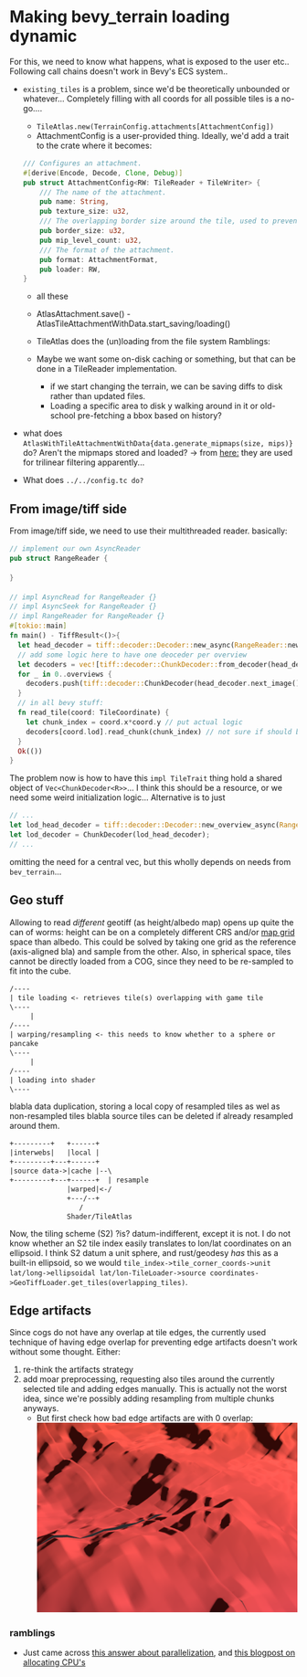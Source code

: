 # Making bevy_terrain loading dynamic

For this, we need to know what happens, what is exposed to the user etc.. Following call chains doesn't work in Bevy's ECS system..

- `existing_tiles` is a problem, since we'd be theoretically unbounded or whatever... Completely filling with all coords for all possible tiles is a no-go....
  - `TileAtlas.new(TerrainConfig.attachments[AttachmentConfig])`
  - AttachmentConfig is a user-provided thing. Ideally, we'd add a trait to the crate where it becomes:
  ```rust
  /// Configures an attachment.
  #[derive(Encode, Decode, Clone, Debug)]
  pub struct AttachmentConfig<RW: TileReader + TileWriter> {
      /// The name of the attachment.
      pub name: String,
      pub texture_size: u32,
      /// The overlapping border size around the tile, used to prevent sampling artifacts.
      pub border_size: u32,
      pub mip_level_count: u32,
      /// The format of the attachment.
      pub format: AttachmentFormat,
      pub loader: RW,
  }
  ```
  - all these 
  - AtlasAttachment.save() - AtlasTileAttachmentWithData.start_saving/loading()
  
  - TileAtlas does the (un)loading from the file system
  Ramblings:
  - Maybe we want some on-disk caching or something, but that can be done in a TileReader implementation.
    - if we start changing the terrain, we can be saving diffs to disk rather than updated files.
    - Loading a specific area to disk y walking around in it or old-school pre-fetching a bbox based on history?

- what does `AtlasWithTileAttachmentWithData{data.generate_mipmaps(size, mips)}`  do? Aren't the mipmaps stored and loaded? -> from [here:](../../docs/implementation.md) they are used for trilinear filtering apparently...
- What does `../../config.tc do?`


## From image/tiff side

From image/tiff side, we need to use their multithreaded reader. basically:

```rust
// implement our own AsyncReader
pub struct RangeReader {

}

// impl AsyncRead for RangeReader {}
// impl AsyncSeek for RangeReader {}
// impl RangeReader for RangeReader {}
#[tokio::main]
fn main() - TiffResult<()>{
  let head_decoder = tiff::decoder::Decoder::new_async(RangeReader::new("https://epic_geotiff.com")).await?;
  // add some logic here to have one deoceder per overview
  let decoders = vec![tiff::decoder::ChunkDecoder::from_decoder(head_decoder)];
  for _ in 0..overviews {
    decoders.push(tiff::decoder::ChunkDecoder(head_decoder.next_image().await?))
  }
  // in all bevy stuff:
  fn read_tile(coord: TileCoordinate) {
    let chunk_index = coord.x*coord.y // put actual logic
    decoders[coord.lod].read_chunk(chunk_index) // not sure if should be this or decoders.len() - coord.lod
  }
  Ok(())
}
```

The problem now is how to have this `impl TileTrait` thing hold a shared object of `Vec<ChunkDecoder<R>>`... I think this should be a resource, or we need some weird initialization logic... Alternative is to just

```rust
// ...
let lod_head_decoder = tiff::decoder::Decoder::new_overview_async(RangeReader::new("url"), lod_level);
let lod_decoder = ChunkDecoder(lod_head_decoder);
// ...
```

omitting the need for a central vec, but this wholly depends on needs from `bev_terrain`...

## Geo stuff

Allowing to read _different_ geotiff (as height/albedo map) opens up quite the can of worms: height can be on a completely different CRS and/or [map grid](https://docs.ogc.org/is/19-008r4/19-008r4.html#_defining_model_coordinate_reference_systems) space than albedo. This could be solved by taking one grid as the reference (axis-aligned bla) and sample from the other. Also, in spherical space, tiles cannot be directly loaded from a COG, since they need to be re-sampled to fit into the cube.

```
/----
| tile loading <- retrieves tile(s) overlapping with game tile
\----
     |
/----
| warping/resampling <- this needs to know whether to a sphere or pancake
\----
     |
/----
| loading into shader
\----
```

blabla data duplication, storing a local copy of resampled tiles as wel as non-resampled tiles blabla source tiles can be deleted if already resampled around them.

```
+---------+   +------+
|interwebs|   |local |
+---------+---+------+
|source data->|cache |--\
+---------+---+------+  | resample
              |warped|<-/
              +---/--+
                 /
              Shader/TileAtlas
```

Now, the tiling scheme (S2) ?is? datum-indifferent, except it is not. I do not know whether an S2 tile index easily translates to lon/lat coordinates on an ellipsoid. I think S2 datum a unit sphere, and rust/geodesy _has_ this as a built-in ellipsoid, so we would `tile_index->tile_corner_coords->unit lat/long->ellipsoidal lat/lon-TileLoader->source coordinates->GeoTiffLoader.get_tiles(overlapping_tiles)`.

## Edge artifacts

Since cogs do not have any overlap at tile edges, the currently used technique of having edge overlap for preventing edge artifacts doesn't work without some thought. Either:
1. re-think the artifacts strategy
2. add moar preprocessing, requesting also tiles around the currently selected tile and adding edges manually. This is actually not the worst idea, since we're possibly adding resampling from multiple chunks anyways.
   - But first check how bad edge artifacts are with 0 overlap:
     ![edge artifact image](./img/edge_artifacts.png)


### ramblings

- Just came across [this answer about parallelization](https://stackoverflow.com/a/77281862/14681457), and [this blogpost on allocating CPU's](https://nitschinger.at/Binding-Threads-And-Processes-to-CPUs-in-Rust/)